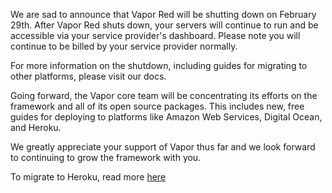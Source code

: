 We are sad to announce that Vapor Red will be shutting down on February 29th. After Vapor Red shuts down, your servers will continue to run and be accessible via your service provider's dashboard. Please note you will continue to be billed by your service provider normally. 

For more information on the shutdown, including guides for migrating to other platforms, please visit our docs. 

Going forward, the Vapor core team will be concentrating its efforts on the framework and all of its open source packages. This includes new, free guides for deploying to platforms like Amazon Web Services, Digital Ocean, and Heroku. 

We greatly appreciate your support of Vapor thus far and we look forward to continuing to grow the framework with you. 

To migrate to Heroku, read more [here](migrate-to-heroku)
